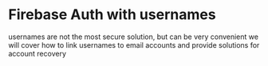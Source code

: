 
# Firebase Auth with usernames
usernames are not the most secure solution, but can be very convenient
we will cover how to link usernames to email accounts and provide solutions for account recovery